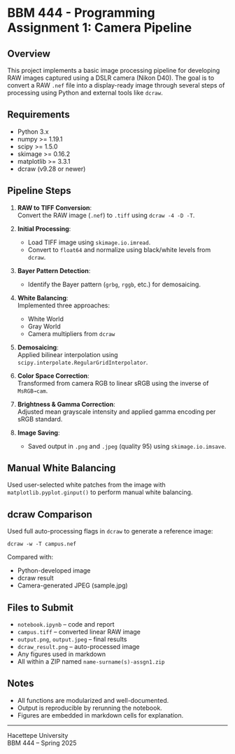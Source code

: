 # BBM 444 - Programming Assignment 1: Camera Pipeline

## Overview

This project implements a basic image processing pipeline for developing RAW images captured using a DSLR camera (Nikon D40). The goal is to convert a RAW `.nef` file into a display-ready image through several steps of processing using Python and external tools like `dcraw`.

## Requirements

- Python 3.x  
- numpy >= 1.19.1  
- scipy >= 1.5.0  
- skimage >= 0.16.2  
- matplotlib >= 3.3.1  
- dcraw (v9.28 or newer)

## Pipeline Steps

1. **RAW to TIFF Conversion**:  
   Convert the RAW image (`.nef`) to `.tiff` using `dcraw -4 -D -T`.

2. **Initial Processing**:  
   - Load TIFF image using `skimage.io.imread`.
   - Convert to `float64` and normalize using black/white levels from `dcraw`.

3. **Bayer Pattern Detection**:  
   - Identify the Bayer pattern (`grbg`, `rggb`, etc.) for demosaicing.

4. **White Balancing**:  
   Implemented three approaches:
   - White World
   - Gray World
   - Camera multipliers from `dcraw`

5. **Demosaicing**:  
   Applied bilinear interpolation using `scipy.interpolate.RegularGridInterpolator`.

6. **Color Space Correction**:  
   Transformed from camera RGB to linear sRGB using the inverse of `MsRGB→cam`.

7. **Brightness & Gamma Correction**:  
   Adjusted mean grayscale intensity and applied gamma encoding per sRGB standard.

8. **Image Saving**:  
   - Saved output in `.png` and `.jpeg` (quality 95) using `skimage.io.imsave`.

## Manual White Balancing

Used user-selected white patches from the image with `matplotlib.pyplot.ginput()` to perform manual white balancing.

## dcraw Comparison

Used full auto-processing flags in `dcraw` to generate a reference image:
```
dcraw -w -T campus.nef
```
Compared with:
- Python-developed image
- dcraw result
- Camera-generated JPEG (sample.jpg)

## Files to Submit

- `notebook.ipynb` – code and report
- `campus.tiff` – converted linear RAW image
- `output.png`, `output.jpeg` – final results
- `dcraw_result.png` – auto-processed image
- Any figures used in markdown
- All within a ZIP named `name-surname(s)-assgn1.zip`

## Notes

- All functions are modularized and well-documented.
- Output is reproducible by rerunning the notebook.
- Figures are embedded in markdown cells for explanation.

---

Hacettepe University  
BBM 444 – Spring 2025